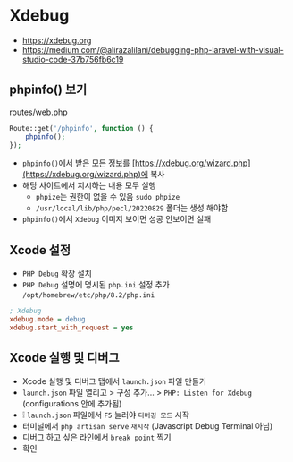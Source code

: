 # Xdebug
* https://xdebug.org
* https://medium.com/@alirazalilani/debugging-php-laravel-with-visual-studio-code-37b756fb6c19

## phpinfo() 보기
routes/web.php
```php
Route::get('/phpinfo', function () {
    phpinfo();
});
```

* `phpinfo()`에서 받은 모든 정보를 [https://xdebug.org/wizard.php](https://xdebug.org/wizard.php)에 복사
* 해당 사이트에서 지시하는 내용 모두 실행
  - `phpize`는 권한이 없을 수 있음 `sudo phpize`
  - `/usr/local/lib/php/pecl/20220829` 폴더는 생성 해야함
* `phpinfo()`에서 `Xdebug` 이미지 보이면 성공 안보이면 실패

## Xcode 설정
* `PHP Debug` 확장 설치
* `PHP Debug` 설명에 명시된 `php.ini` 설정 추가 `/opt/homebrew/etc/php/8.2/php.ini`
```ini
; Xdebug
xdebug.mode = debug
xdebug.start_with_request = yes
```

## Xcode 실행 및 디버그
* Xcode 실행 및 디버그 탭에서 `launch.json` 파일 만들기
* `launch.json` 파일 열리고 > 구성 추가... > `PHP: Listen for Xdebug` (configurations 안에 추가됨)
* ❕ `launch.json` 파일에서 `F5` 눌러야 `디버깅 모드` 시작
* 터미널에서 `php artisan serve` `재시작` (Javascript Debug Terminal 아님)
* 디버그 하고 싶은 라인에서 `break point` 찍기
* 확인
